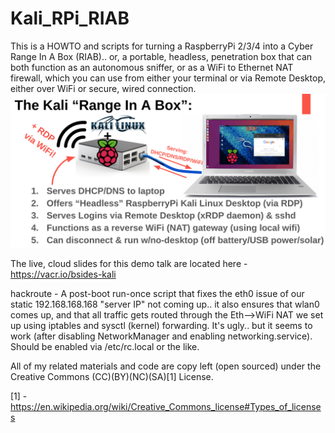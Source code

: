 # Kali_RPi_RIAB
This is a HOWTO and scripts for turning a RaspberryPi 2/3/4 into a Cyber Range In A Box (RIAB).. or, a portable, headless, penetration box that can both function as an autonomous sniffer, or as a WiFi to Ethernet NAT firewall, which you can use from either your terminal or via Remote Desktop, either over WiFi or secure, wired connection.  
![image](https://raw.githubusercontent.com/Tweeks-va/Kali_RPi_RIAB/main/RAIB-Desc.png)

The live, cloud slides for this demo talk are located here - https://vacr.io/bsides-kali

hackroute - A post-boot run-once script that fixes the eth0 issue of our static 192.168.168.168 "server IP" not coming up.. it also ensures that wlan0 comes up, and that all traffic gets routed through the Eth-->WiFi NAT we set up using iptables and sysctl (kernel) forwarding. It's ugly.. but it seems to work (after disabling NetworkManager and enabling networking.service). Should be enabled via /etc/rc.local or the like.

All of my related materials and code are copy left (open sourced) under the Creative Commons (CC)(BY)(NC)(SA)[1] License.

[1] - https://en.wikipedia.org/wiki/Creative_Commons_license#Types_of_licenses

